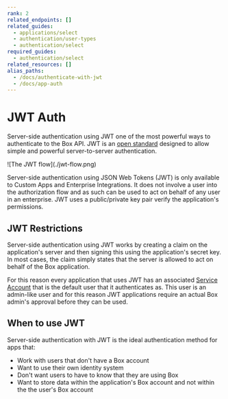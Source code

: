 ```yaml
---
rank: 2
related_endpoints: []
related_guides:
  - applications/select
  - authentication/user-types
  - authentication/select
required_guides:
  - authentication/select
related_resources: []
alias_paths:
  - /docs/authenticate-with-jwt
  - /docs/app-auth
---
```


# JWT Auth

Server-side authentication using JWT one of the most powerful ways to
authenticate to the Box API. JWT is an [open standard](https://jwt.io/)
designed to allow simple and powerful server-to-server authentication.

<ImageFrame border>
  ![The JWT flow](./jwt-flow.png)
</ImageFrame>

Server-side authentication using JSON Web Tokens (JWT) is only available to
Custom Apps and Enterprise Integrations. It does not involve a user into the
authorization flow and as such can be used to act on behalf of any user in an
enterprise. JWT uses a public/private key pair verify the application's
permissions.

## JWT Restrictions

Server-side authentication using JWT works by creating a claim on the
application's server and then signing this using the application's secret key.
In most cases, the claim simply states that the server is allowed to act on
behalf of the Box application.

For this reason every application that uses JWT has an associated [Service
Account](g://authentication/user-types) that is the default user that it
authenticates as. This user is an admin-like user and for this
reason JWT applications require an actual Box admin's approval before they can
be used.

## When to use JWT

Server-side authentication with JWT is the ideal authentication method for apps
that:

- Work with users that don't have a Box account
- Want to use their own identity system
- Don't want users to have to know that they are using Box
- Want to store data within the application's Box account and not within the the
  user's Box account
